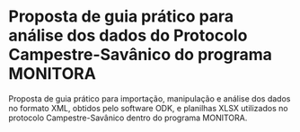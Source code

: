 # Proposta de guia prático para análise dos dados do Protocolo Campestre-Savânico do programa MONITORA
Proposta de guia prático para importação, manipulação e análise dos dados no formato XML, obtidos pelo software ODK, e planilhas XLSX utilizados no protocolo Campestre-Savânico dentro do programa MONITORA.
